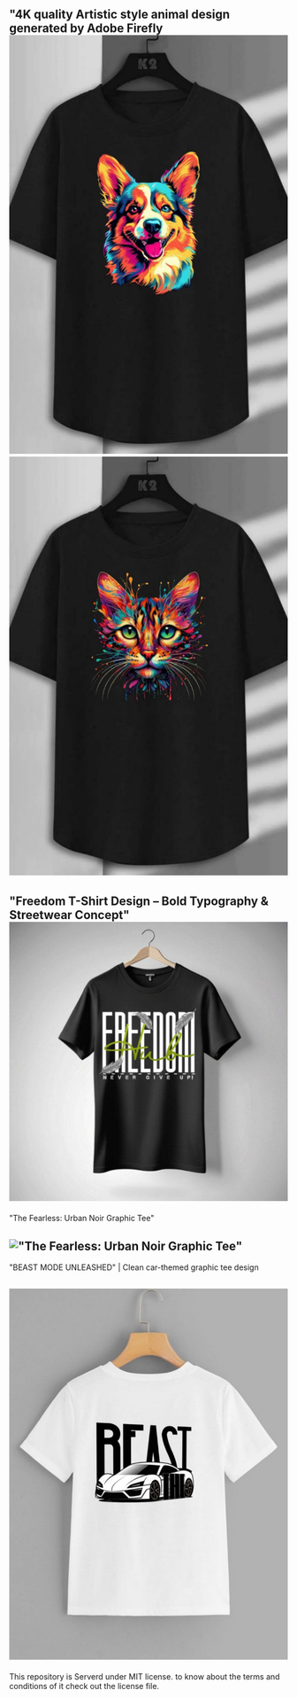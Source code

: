 
"4K quality Artistic style animal design generated by Adobe Firefly
!["4K quality Artistic style animal design generated by Adobe Firefly](https://github.com/Yuto-designer/T-shirt-designs/blob/main/20250705_151534.png)!["4K quality Artistic style animal design generated by Adobe Firefly](https://github.com/Yuto-designer/T-shirt-designs/blob/main/20250705_151511.png) 
------
"Freedom T-Shirt Design – Bold Typography & Streetwear Concept"
!["Freedom T-Shirt Design – Bold Typography & Streetwear Concept"](https://github.com/Yuto-designer/T-shirt-designs/blob/main/20250704_151529.png)
-------
"The Fearless: Urban Noir Graphic Tee"

!["The Fearless: Urban Noir Graphic Tee"](https://github.com/Yuto-designer/T-shirt-designs/blob/main/20250703_120504.png)
------
"BEAST MODE UNLEASHED" | Clean car-themed graphic tee design

![BEAST MODE GRAPHIC TEE DESIGN](https://github.com/Yuto-designer/T-shirt-designs/blob/main/20250703_120357.png)
---------
This repository is Serverd under MIT license. to know about the terms and conditions of it check out the license file.
